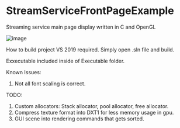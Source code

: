 # StreamServiceFrontPageExample
Streaming service main page display written in C and OpenGL

![image](https://user-images.githubusercontent.com/9837282/139631844-6c1818b6-6196-4786-8dcb-2dd57dc845a2.png)

How to build project
VS 2019 required.
Simply open .sln file and build.

Exxecutable included inside of Executable folder.

Known Issues:
1. Not all font scaling is correct.

TODO:
1. Custom allocators: Stack allocator, pool allocator, free allocator.
2. Compress texture format into DXT1 for less memory usage in gpu.
3. GUI scene into rendering commands that gets sorted.
